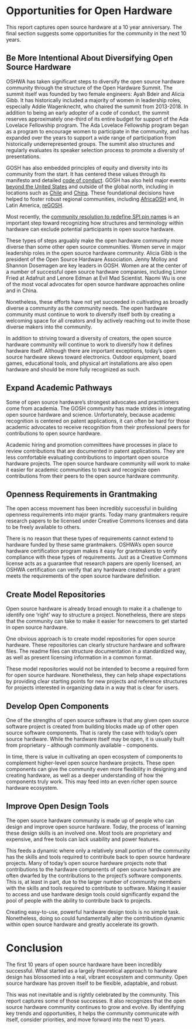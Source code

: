 # Opportunities for Open Hardware

This report captures open source hardware at a 10 year anniversary.  The final section suggests some opportunities for the community in the next 10 years.


## Be More Intentional About Diversifying Open Source Hardware

OSHWA has taken significant steps to diversify the open source hardware community through the structure of the Open Hardware Summit.  The summit itself was founded by two female engineers: Ayah Bdeir and Alicia Gibb. It has historically included a majority of women in leadership roles, especially Addie Wagenknecht, who chaired the summit from 2013-2018.  In addition to being an early adopter of a code of conduct, the summit reserves approximately one-third of its entire budget for support of the Ada Lovelace Fellowship program.  The Ada Lovelace Fellowship program began as a program to encourage women to participate in the community, and has expanded over the years to support a wide range of participation from historically underrepresented groups.  The summit also structures and regularly evaluates its speaker selection process to promote a diversity of presentations.

GOSH has also embedded principles of equity and diversity into its community from the start.  It has centered these values through its manifesto and detailed [code of conduct](http://openhardware.science/gosh-2017/gosh-code-of-conduct/).  GOSH has also held major events [beyond the United States](http://openhardware.science/gatherings/) and outside of the global north, including in locations such as [Chile](http://openhardware.science/gosh-2017/) and [China](http://openhardware.science/gatherings/gosh-2018-2/).  These foundational decisions have helped to foster robust regional communities, including [AfricaOSH](http://africaosh.com/) and, in Latin America, [reGOSH](https://regosh.libres.cc/).

Most recently, the [community resolution to redefine SPI pin names](https://www.oshwa.org/2020/06/29/a-resolution-to-redefine-spi-pin-names/) is an important step toward recognizing how structures and terminology within hardware can exclude potential participants in open source hardware.

These types of steps arguably make the open hardware community more diverse than some other open source communities.  Women serve in major leadership roles in the open source hardware community.  Alicia Gibb is the president of the Open Source Hardware Association.  Jenny Molloy and Shannon Dosemagen are key leaders in GOSH. Women are at the center of a number of successful open source hardware companies, including Limor Fried at Adafruit and Lenore Edman at Evil Mad Scientist.  Naomi Wu is one of the most vocal advocates for open source hardware approaches online and in China.

Nonetheless, these efforts have not yet succeeded in cultivating as broadly diverse a community as the community needs.  The open hardware community must continue to work to diversify itself both by creating a welcoming space for all creators and by actively reaching out to invite those diverse makers into the community.

In addition to striving toward a diversity of creators, the open source hardware community will continue to work to diversify how it defines hardware itself.  Although there are important exceptions, today’s open source hardware skews toward electronics.  Outdoor equipment, board games, educational tools, and physical art installations are also open hardware and should be more fully recognized as such.


## Expand Academic Pathways

Some of open source hardware’s strongest advocates and practitioners come from academia.  The GOSH community has made strides in integrating open source hardware and science.  Unfortunately, because academic recognition is centered on patent applications, it can often be hard for those academic advocates to receive recognition from their professional peers for contributions to open source hardware.

Academic hiring and promotion committees have processes in place to review contributions that are documented in patent applications.  They are less comfortable evaluating contributions to important open source hardware projects.  The open source hardware community will work to make it easier for academic communities to track and recognize open contributions from their peers to the open source hardware community.


## Openness Requirements in Grantmaking

The open access movement has been incredibly successful in building openness requirements into major grants.  Today many grantmakers require research papers to be licensed under Creative Commons licenses and data to be freely available to others.

There is no reason that these types of requirements cannot extend to hardware funded by these same grantmakers.  OSHWA’s open source hardware certification program makes it easy for grantmakers to verify compliance with these types of requirements. Just as a Creative Commons license acts as a guarantee that research papers are openly licensed, an OSHWA certification can verify that any hardware created under a grant meets the requirements of the open source hardware definition.


## Create Model Repositories

Open source hardware is already broad enough to make it a challenge to identify one ‘right’ way to structure a project.  Nonetheless, there are steps that the community can take to make it easier for newcomers to get started in open source hardware.

One obvious approach is to create model repositories for open source hardware.  These repositories can clearly structure hardware and software files. The readme files can structure documentation in a standardized way, as well as present licensing information in a common format.

These model repositories would not be intended to become a required form for open source hardware.  Nonetheless, they can help shape expectations by providing clear starting points for new projects and reference structures for projects interested in organizing data in a way that is clear for users.


## Develop Open Components

One of the strengths of open source software is that any given open source software project is created from building blocks made up of other open source software components.  That is rarely the case with today’s open source hardware.  While the hardware itself may be open, it is usually built from proprietary - although commonly available - components.

In time, there is value in cultivating an open ecosystem of components to complement higher-level open source hardware projects. These open components can give the community even more flexibility in designing and creating hardware, as well as a deeper understanding of how the components truly work. This may feed into an even richer open source hardware ecosystem.


## Improve Open Design Tools

The open source hardware community is made up of people who can design and improve open source hardware. Today, the process of learning these design skills is an involved one.  Most tools are proprietary and expensive, and free tools can lack usability and power features.

This feeds a dynamic where only a relatively small portion of the community has the skills and tools required to contribute back to open source hardware projects.  Many of today’s open source hardware projects note that contributions to the hardware components of open source hardware are often dwarfed by the contributions to the project’s software components.  This is, at least in part, due to the larger number of community members with the skills and tools required to contribute to software.  Making it easier to access and use hardware design tools could significantly expand the pool of people with the ability to contribute back to projects.

Creating easy-to-use, powerful hardware design tools is no simple task. Nonetheless, doing so could fundamentally alter the contribution dynamic within open source hardware and greatly accelerate its growth.


# Conclusion

The first 10 years of open source hardware have been incredibly successful.  What started as a largely theoretical approach to hardware design has blossomed into a real, vibrant ecosystem and community.  Open source hardware has proven itself to be flexible, adaptable, and robust.

This was not inevitable and is rightly celebrated by the community.  This report captures some of those successes. It also recognizes that the open source hardware community continues to grow and evolve.  By identifying key trends and opportunities, it helps the community communicate with itself, consider priorities, and move forward into the next 10 years.
